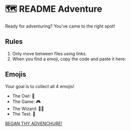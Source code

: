 # 🗺 README Adventure
Ready for adventuring? You've came to the right spot!

## Rules
1. Only move between files using links.
2. When you find a emoji, copy the code and paste it here:

## Emojis
Your goal is to collect all 4 emojis!
- The Owl: 🦉
- The Game: 🎮
- The Wizard: 🧙🏻‍
- The Test: 🧪

[BEGAN THY ADVENCHURE!](entrance.md)
